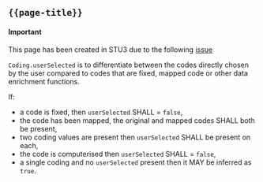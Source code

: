 ## <code>{{page-title}}</code>

<div id="newAsset" markdown="span" class="alert alert-success" role="alert"><h4><i class="fa fa-star"></i> Important</h4>

This page has been created in STU3 due to the following [issue](https://simplifier.net/hl7fhirukcorer4/~issues/3308)</div>

`Coding.userSelected` is to differentiate between the codes directly chosen by the user compared to codes that are fixed, mapped code or other data enrichment functions.

If:

- a code is fixed, then `userSelected` SHALL = `false`,
- the code has been mapped, the original and mapped codes SHALL both be present,
- two coding values are present then `userSelected` SHALL be present on each,
- the code is computerised then `userSelected` SHALL = `false`,
- a single coding and no `userSelected` present then it MAY be inferred as `true`.
